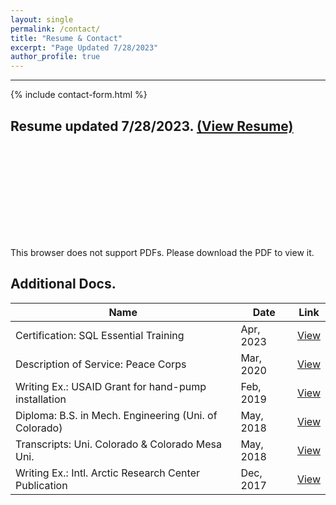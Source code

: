 ```yaml
---
layout: single
permalink: /contact/
title: "Resume & Contact"
excerpt: "Page Updated 7/28/2023"
author_profile: true
---
```


****

{% include contact-form.html %}

## Resume updated 7/28/2023.  [(View Resume)](https://ross.thefischers.me/assets/downloads/CV_Ross_Fischer.pdf)
<object data="https://ross.thefischers.me/assets/downloads/CV_Ross_Fischer.pdf" type="application/pdf" width="700px" height="1000px">
    <embed src="https://ross.thefischers.me/assets/downloads/CV_Ross_Fischer.pdf">
        <p>This browser does not support PDFs. Please download the PDF to view it.</p>
    </embed>
</object>

## Additional Docs.

| Name                                                    |          Date    | Link                                           |
| ------------------------------------------------------- | ---------------- | ----------------------------------------------------- |
| Certification: SQL Essential Training                   | Apr, 2023        | [View](https://drive.google.com/file/d/15LqEmV9uV0N6gBASMcIoafuzN2-kebXO/view?usp=sharing) |
| Description of Service: Peace Corps                     | Mar, 2020        | [View](https://drive.google.com/file/d/11ZaPUrnf7VN79G4dkq5_TDpeymEEPY3-/view?usp=sharing) |
| Writing Ex.: USAID Grant for hand-pump installation     | Feb, 2019        | [View](https://drive.google.com/file/d/1h0CrHkQrbIzCY4GLJJV2nh-DOYJKQarl/view?usp=sharing) |
| Diploma: B.S. in Mech. Engineering (Uni. of Colorado)   | May, 2018        | [View](https://drive.google.com/file/d/1oBv4kTNlm8Fmbb_z-_oYpcUKwIrj2gZd/view?usp=sharing) |
| Transcripts: Uni. Colorado & Colorado Mesa Uni.         | May, 2018        | [View](https://drive.google.com/file/d/1LupGH6OphaqLxqiRr65Nd5BwfJFHbbCY/view?usp=sharing) |
| Writing Ex.: Intl. Arctic Research Center Publication   | Dec, 2017        | [View](https://drive.google.com/file/d/1DvXGOnyaiveR1j7bK40JCILnoW2wncAt/view?usp=sharing) |
